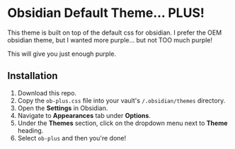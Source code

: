 # Obsidian Default Theme... PLUS!

This theme is built on top of the default css for obsidian. I prefer the OEM obsidian theme, but I wanted more purple... but not TOO much purple!

This will give you just enough purple.

## Installation

1. Download this repo.
1. Copy the `ob-plus.css` file into your vault's `/.obsidian/themes` directory.
1. Open the **Settings** in Obsidian.
1. Navigate to **Appearances** tab under **Options**.
1. Under the **Themes** section, click on the dropdown menu next to **Theme** heading.
1. Select `ob-plus` and then you're done!

